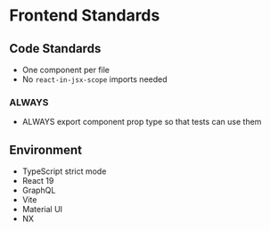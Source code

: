 # Frontend Standards

## Code Standards

- One component per file
- No `react-in-jsx-scope` imports needed

### ALWAYS

- ALWAYS export component prop type so that tests can use them

## Environment

- TypeScript strict mode
- React 19
- GraphQL
- Vite
- Material UI
- NX
